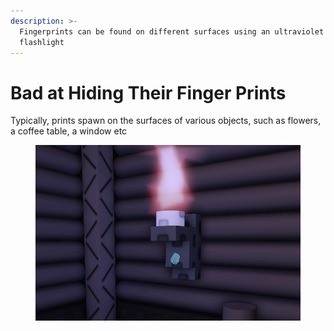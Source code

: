 ```yaml
---
description: >-
  Fingerprints can be found on different surfaces using an ultraviolet
  flashlight
---
```


# Bad at Hiding Their Finger Prints

Typically, prints spawn on the surfaces of various objects, such as flowers, a coffee table, a window etc

<figure><img src="../.gitbook/assets/image (9).png" alt=""><figcaption></figcaption></figure>
